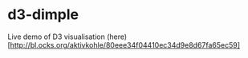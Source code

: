 # d3-dimple

Live demo of D3 visualisation (here)[http://bl.ocks.org/aktivkohle/80eee34f04410ec34d9e8d67fa65ec59]
